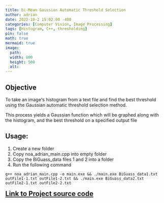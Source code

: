 ```yaml
---
title: bi-Mean Gaussian Automatic Threshold Selection
author: adrian
date: 2022-10-2 15:02:00 -400
categories: [Computer Vision, Image Processing]
tags: [Histogram, C++, thresholding]
pin: false
math: true
mermaid: true
image:
  path: 
  width: 800
  height: 500
  alt: 
---
```


## Objective

To take an image's histogram from a text file and find the best threshold using the Gaussian automatic threshold selection method.

This process yields a Gaussian function which will be graphed along with the histogram, and the best threshold on a specified output file

## Usage:

1. Create a new folder
2. Copy noa_adrian_main.cpp into empty folder
3. Copy the BiGuass_data files 1 and 2 into a folder
4. Run the following command

`g++ noa_adrian_main.cpp -o main.exe && ./main.exe BiGuass_data1.txt outFile1-1.txt outFile1-2.txt && ./main.exe BiGuass_data2.txt outFile2-1.txt outFile2-2.txt`

<a href='https://github.com/adrianmnh/CS381-ComputerVision/tree/mainBranch/project3' style='font-size:1.5em; font-weight:bold'> Link to Project source code </a>

